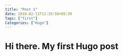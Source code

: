 ```yaml
---
title: "Post 1"
date: 2018-02-11T11:35:58+05:30 
Tags: ["first"]
Categories: ["Hugo"]
---
```


# Hi there. My first Hugo post 